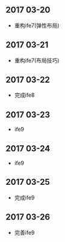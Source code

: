 ## 2017 03-20
* 重构ife7(弹性布局)

## 2017 03-21
* 重构ife7(布局技巧)

## 2017 03-22
* 完成ife8

## 2017 03-23
* ife9

## 2017 03-24
* ife9

## 2017 03-25
* 完成ife9

## 2017 03-26
* 完善ife9
